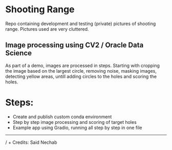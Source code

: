 # Shooting Range
Repo containing development and testing (private) pictures of shooting range. Pictures used are very cluttered.

## Image processing using CV2 / Oracle Data Science
As part of a demo, images are processed in steps. Starting with cropping the image based on the largest circle, removing noise, masking images, detecting yellow areas, untill adding circles to the holes and scoring the holes.

# Steps:
- Create and publish custom conda environment
- Step by step image processing and scoring of target holes
- Example app using Gradio, running all step by step in one file

----------------
/ + Credits: Said Nechab
